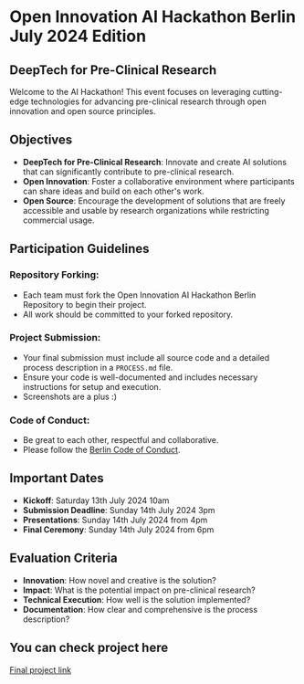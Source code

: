 # Open Innovation AI Hackathon Berlin July 2024 Edition

## DeepTech for Pre-Clinical Research
Welcome to the AI Hackathon! This event focuses on leveraging cutting-edge technologies for advancing pre-clinical research through open innovation and open source principles.

## Objectives
- **DeepTech for Pre-Clinical Research**: Innovate and create AI solutions that can significantly contribute to pre-clinical research.
- **Open Innovation**: Foster a collaborative environment where participants can share ideas and build on each other's work.
- **Open Source**: Encourage the development of solutions that are freely accessible and usable by research organizations while restricting commercial usage.

## Participation Guidelines
### Repository Forking:
- Each team must fork the Open Innovation AI Hackathon Berlin Repository to begin their project.
- All work should be committed to your forked repository.

### Project Submission:
- Your final submission must include all source code and a detailed process description in a `PROCESS.md` file.
- Ensure your code is well-documented and includes necessary instructions for setup and execution.
- Screenshots are a plus :)

### Code of Conduct:
- Be great to each other, respectful and collaborative.
- Please follow the [Berlin Code of Conduct](https://berlincodeofconduct.org/).

## Important Dates
- **Kickoff**: Saturday 13th July 2024 10am
- **Submission Deadline**: Sunday 14th July 2024 3pm
- **Presentations**: Sunday 14th July 2024 from 4pm
- **Final Ceremony**: Sunday 14th July 2024 from 6pm

## Evaluation Criteria
- **Innovation**: How novel and creative is the solution?
- **Impact**: What is the potential impact on pre-clinical research?
- **Technical Execution**: How well is the solution implemented?
- **Documentation**: How clear and comprehensive is the process description?

## You can check project here 
[Final project link](https://universe.roboflow.com/animalidentification-th83a/animal_identification)

